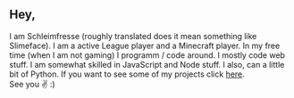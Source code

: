 ## Hey,
I am Schleimfresse (roughly translated does it mean something like Slimeface). I am a active League player and a Minecraft player.
In my free time (when I am not gaming) I programm / code around. I mostly code web stuff. I am somewhat skilled in JavaScript and Node stuff. I also, can a little bit of Python.  If you want to see some of my projects click [here](https://github.com/Schleimfresse?tab=repositories).<br>
See you ✌ :)
